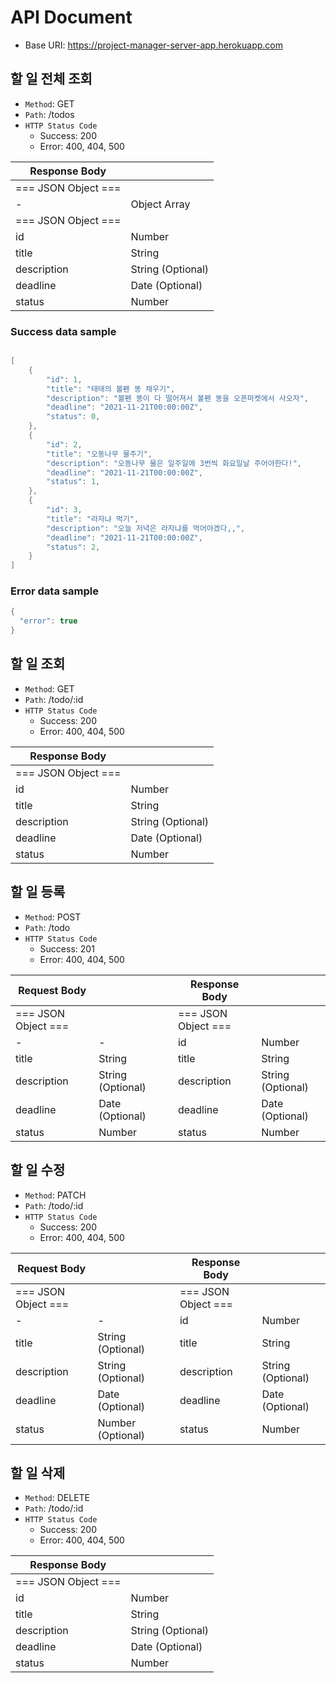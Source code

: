 # API Document

- Base URI: https://project-manager-server-app.herokuapp.com

## 할 일 전체 조회

- `Method`: GET
- `Path`: /todos
- `HTTP Status Code`
    - Success: 200
    - Error: 400, 404, 500

| Response Body                   ||
| ------------ | ----------------- |
| === JSON Object ===             ||
| -            | Object Array      |
| === JSON Object ===             ||
| id           | Number            |
| title        | String            |
| description  | String (Optional) |
| deadline     | Date (Optional)   |
| status       | Number            |

### Success data sample

~~~swift

[
    {
        "id": 1,
        "title": "태태의 볼펜 똥 채우기",
        "description": "볼펜 똥이 다 떨어져서 볼펜 똥을 오픈마켓에서 사오자",
        "deadline": "2021-11-21T00:00:00Z",
        "status": 0,
    },
    {
        "id": 2,
        "title": "오동나무 물주기",
        "description": "오동나무 물은 일주일에 3번씩 화요일날 주어야한다!",
        "deadline": "2021-11-21T00:00:00Z",
        "status": 1,
    },
    {
        "id": 3,
        "title": "라자냐 먹기",
        "description": "오늘 저녁은 라자냐를 먹어야겠다,,",
        "deadline": "2021-11-21T00:00:00Z",
        "status": 2,
    }
]
~~~

### Error data sample

~~~swift
{
  "error": true
}
~~~



## 할 일 조회

- `Method`: GET
- `Path`: /todo/:id
- `HTTP Status Code`
    - Success: 200
    - Error: 400, 404, 500

| Response Body                   ||
| ------------ | ----------------- |
| === JSON Object ===             ||
| id           | Number            |
| title        | String            |
| description  | String (Optional) |
| deadline     | Date (Optional)   |
| status       | Number            |



## 할 일 등록

- `Method`: POST
- `Path`: /todo
- `HTTP Status Code`
    - Success: 201
    - Error: 400, 404, 500

| Request Body                    || | Response Body                   ||
| -----------  | ----------------- |-| ------------ | ----------------- |
| === JSON Object ===             || | === JSON Object ===             ||
| -            | -                 | | id           | Number            |
| title        | String            | | title        | String            |
| description  | String (Optional) | | description  | String (Optional) |
| deadline     | Date (Optional)   | | deadline     | Date (Optional)   |
| status       | Number            | | status       | Number            |



## 할 일 수정

- `Method`: PATCH
- `Path`: /todo/:id
- `HTTP Status Code`
    - Success: 200
    - Error: 400, 404, 500

| Request Body                    || | Response Body                   ||
| -----------  | ----------------- |-| ------------ | ----------------- |
| === JSON Object  ===            || | === JSON Object  ===            ||
| -            | -                 | | id           | Number            |
| title        | String (Optional) | | title        | String            |
| description  | String (Optional) | | description  | String (Optional) |
| deadline     | Date (Optional)   | | deadline     | Date (Optional)   |
| status       | Number (Optional) | | status       | Number            |

## 할 일 삭제

- `Method`: DELETE
- `Path`: /todo/:id
- `HTTP Status Code`
    - Success: 200
    - Error: 400, 404, 500

| Response Body                   ||
| ------------ | ----------------- |
| === JSON Object  ===            ||
| id           | Number            |
| title        | String            |
| description  | String (Optional) |
| deadline     | Date (Optional)   |
| status       | Number            |